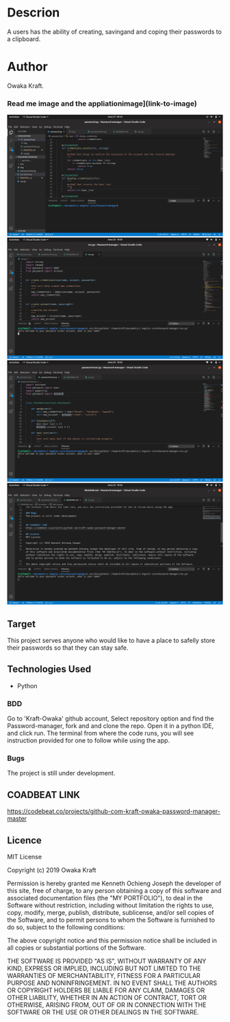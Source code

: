 # Descrion
A users has the ability of creating, savingand  and coping their passwords to a clipboard. 

# Author
Owaka Kraft.


###  Read me image and the appliationimage](link-to-image)
![this shows my landing page](img/1.png)
![Screenshot of the run file](img/run.png)
![Screenshot of the test file](img/test.png)
![Screen shot of the README.md file](img/Readme.png)



## Target
This project serves anyone who would like to have a place to safelly store their passwords so that they can stay safe.

## Technologies Used
- Python

### BDD

Go to 'Kraft-Owaka' github account, Select repository option and find the Password-manager, fork and and clone the repo.
Open it in a python IDE, and click run.
The terminal from where the code runs, you will see instruction provided for one to follow while using the app.

### Bugs
The project is still under development.


## COADBEAT LINK 
https://codebeat.co/projects/github-com-kraft-owaka-password-manager-master

## Licence
MIT License

Copyright (c) 2019 Owaka Kraft

Permission is hereby granted me Kenneth Ochieng Joseph the developer of this site, free of charge, to any person obtaining a copy of this software and associated documentation files (the "MY PORTFOLIO"), to deal in the Software without restriction, including without limitation the rights to use, copy, modify, merge, publish, distribute, sublicense, and/or sell copies of the Software, and to permit persons to whom the Software is furnished to do so, subject to the following conditions:

The above copyright notice and this permission notice shall be included in all copies or substantial portions of the Software.

THE SOFTWARE IS PROVIDED "AS IS", WITHOUT WARRANTY OF ANY KIND, EXPRESS OR IMPLIED, INCLUDING BUT NOT LIMITED TO THE WARRANTIES OF MERCHANTABILITY, FITNESS FOR A PARTICULAR PURPOSE AND NONINFRINGEMENT. IN NO EVENT SHALL THE AUTHORS OR COPYRIGHT HOLDERS BE LIABLE FOR ANY CLAIM, DAMAGES OR OTHER LIABILITY, WHETHER IN AN ACTION OF CONTRACT, TORT OR OTHERWISE, ARISING FROM, OUT OF OR IN CONNECTION WITH THE SOFTWARE OR THE USE OR OTHER DEALINGS IN THE SOFTWARE.